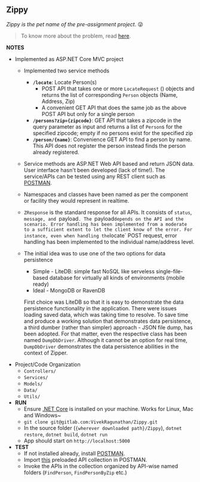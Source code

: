 ﻿## Zippy

_Zippy is the pet name of the pre-assignment project_. 😜

>To know more about the problem, read [here](README.md).

**NOTES**

- Implemented as ASP.NET Core MVC project
	- Implemented two service methods
		- **`/locate`**: Locate Person(s)
			- POST API that takes one or more `LocateRequest` () objects and returns the list of corresponding `Person` objects (Name, Address, Zip)
			- A convenient GET API that does the same job as the above POST API but only for a single person
		- **`/persons?zip={zipcode}`**:  GET API that takes a zipcode in the query parameter as input and returns a list of `Person`s for the specified zipcode; empty if no persons exist for the specified zip
		- **`/person/{name}`**: Convenience GET API to find a person by name. This API does not register the person instead finds the person already registered.
	- Service methods are ASP.NET Web API based and return JSON data. User interface hasn't been developed (lack of time!). The service/APIs can be tested using any REST client such as [POSTMAN](http://www.getpostman.com).
	- Namespaces and classes have been named as per the component or facility they would represent in realtime.
	- `ZResponse` is the standard response for all APIs. It consists of `status`, `message, and `payload`. The `payload` depends on the API and the scenario. Error handling has been implemented from a moderate to a sufficient extent to let the client know of the error. For instance, even when handling the `locate` POST request, error handling has been implemented to the individual name/address level.
	- The initial idea was to use one of the two options for data persistence
		- Simple - LiteDB: simple fast NoSQL like serveless single-file-based database for virtually all kinds of environments (mobile ready)
		- Ideal - MongoDB or RavenDB

		First choice was LiteDB so that it is easy to demonstrate the data persistence functionality in the application. There were issues loading saved data, which was taking time to resolve. To save time and produce a working solution that demonstrates data persistence, a third dumber (rather than simpler) approach - JSON file dump, has been adopted. For that matter, even the respective class has been named `DumpDbDriver`. Although it cannot be an option for real time, `DumpDbDriver` demonstrates the data persistence abilities in the context of Zipper.
- Project/Code Organization
	- `Controllers/`
	- `Services/`
	- `Models/`
	- `Data/`
	- `Utils/`
- **RUN**
	- Ensure [.NET Core](https://www.microsoft.com/net/download/core) is installed on your machine. Works for Linux, Mac and Windows~
	- `git clone git@gitlab.com:VivekRagunathan/Zippy.git`
	- In the source folder (`{wherever downloaded path}/Zippy`), `dotnet restore`, `dotnet build`, `dotnet run`
	- App should start on `http://localhost:5000`
- **TEST**
	- If not installed already, install [POSTMAN](http://www.getpostman.com).
	- Import [this](ZIPPY.postman_collection.json) preloaded API collection in POSTMAN.
	- Invoke the APIs in the collection organized by API-wise named folders (`FindPerson`, `FindPersonByZip` etc.)